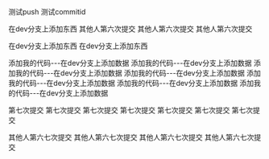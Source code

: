 测试push
测试commitid

在dev分支上添加东西
其他人第六次提交
其他人第六次提交
其他人第六次提交


在dev分支上添加东西
在dev分支上添加东西

添加我的代码---在dev分支上添加数据
添加我的代码---在dev分支上添加数据
添加我的代码---在dev分支上添加数据
添加我的代码---在dev分支上添加数据
添加我的代码---在dev分支上添加数据
添加我的代码---在dev分支上添加数据
添加我的代码---在dev分支上添加数据

第七次提交
第七次提交
第七次提交
第七次提交
第七次提交
第七次提交
第七次提交


其他人第六七次提交
其他人第六七次提交
其他人第六七次提交
其他人第六七次提交

